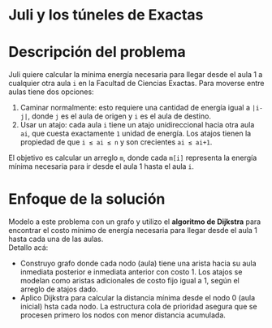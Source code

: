 # Juli y los túneles de Exactas

# Descripción del problema

Juli quiere calcular la mínima energía necesaria para llegar desde el aula 1 a cualquier otra aula `i` en la Facultad de Ciencias Exactas. Para moverse entre aulas tiene dos opciones:

1. Caminar normalmente: esto requiere una cantidad de energía igual a `|i-j|`, donde `j` es el aula de origen y `i` es el aula de destino.
2. Usar un atajo: cada aula `i` tiene un atajo unidireccional hacia otra aula `ai`, que cuesta exactamente `1` unidad de energía. Los atajos tienen la propiedad de que `i ≤ ai ≤ n` y son crecientes `ai ≤ ai+1`.

El objetivo es calcular un arreglo `m`, donde cada `m[i]` representa la energía mínima necesaria para ir desde el aula 1 hasta el aula `i`.


# Enfoque de la solución

Modelo a este problema con un grafo y utilizo el **algoritmo de Dijkstra** para encontrar el costo mínimo de energía necesaria para llegar desde el aula 1 hasta cada una de las aulas. <br> 
Detallo acá:
- Construyo grafo donde cada nodo (aula) tiene una arista hacia su aula inmediata posterior e inmediata anterior con costo 1. Los atajos se modelan como aristas adicionales de costo fijo igual a 1, según el arreglo de atajos dado. 
- Aplico Dijkstra para calcular la distancia mínima desde el nodo 0 (aula inicial) hsta cada nodo. La estructura cola de prioridad asegura que se procesen primero los nodos con menor distancia acumulada. 
